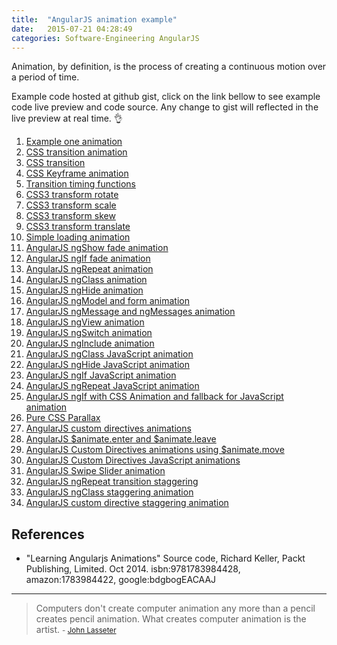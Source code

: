 ```yaml
---
title:  "AngularJS animation example"
date:   2015-07-21 04:28:49
categories: Software-Engineering AngularJS
---
```


Animation, by definition, is the process of creating a continuous motion over a period of time. 

Example code hosted at github gist, click on the link bellow to see example code live preview and code source. Any change to gist will reflected in the live preview at real time. :ok_hand:

1. [Example one animation](http://bl.ocks.org/anonymoussc/6710e4e0f8d76f7f1796)
2. [CSS transition animation](http://bl.ocks.org/anonymoussc/2effcf00c77abb963010)
3. [CSS transition](http://bl.ocks.org/anonymoussc/f921291d7c982002958e)
4. [CSS Keyframe animation](http://bl.ocks.org/anonymoussc/a5625fbd2a7ef2cc91a8)
5. [Transition timing functions](http://bl.ocks.org/anonymoussc/9f7a93079efce4e6f3ba)
6. [CSS3 transform rotate](http://bl.ocks.org/anonymoussc/e28d9b51450eaf3deee6)
7. [CSS3 transform scale](http://bl.ocks.org/anonymoussc/e1617048503784c26507)
8. [CSS3 transform skew](http://bl.ocks.org/anonymoussc/d6c7e2833d5df94385e7)
9. [CSS3 transform translate](http://bl.ocks.org/anonymoussc/014badd68516d1e96b8d)
10. [Simple loading animation](http://bl.ocks.org/anonymoussc/169db6816c28b88bbd57)
11. [AngularJS ngShow fade animation](http://bl.ocks.org/anonymoussc/a4f57a4a9acd8f77b968)
12. [AngularJS ngIf fade animation](http://bl.ocks.org/anonymoussc/54b18d0b61bd5a607b33)
13. [AngularJS ngRepeat animation](http://bl.ocks.org/anonymoussc/5d8e69f468fbe4630885)
14. [AngularJS ngClass animation](http://bl.ocks.org/anonymoussc/a5c7a6a55542503a30d9)
15. [AngularJS ngHide animation](http://bl.ocks.org/anonymoussc/2ac60b409914dd831204)
16. [AngularJS ngModel and form animation](http://bl.ocks.org/anonymoussc/fdf9710cfe26b70a8243)
17. [AngularJS ngMessage and ngMessages animation](http://bl.ocks.org/anonymoussc/7303d327525e13353dcc)
18. [AngularJS ngView animation](http://bl.ocks.org/anonymoussc/8f27751471ab16adff5c)
19. [AngularJS ngSwitch animation](http://bl.ocks.org/anonymoussc/7cffd47a6f150d59677a)
20. [AngularJS ngInclude animation](http://bl.ocks.org/anonymoussc/068568708c415a8bec9c)
21. [AngularJS ngClass JavaScript animation](http://bl.ocks.org/anonymoussc/9d4520bda37410da704b)
22. [AngularJS ngHide JavaScript animation](http://bl.ocks.org/anonymoussc/217295b3266e7b2e87ae)
23. [AngularJS ngIf JavaScript animation](http://bl.ocks.org/anonymoussc/c9bd9b01a1a4d1c5b9e4)
24. [AngularJS ngRepeat JavaScript animation](http://bl.ocks.org/anonymoussc/1835b3d04f8baaf7d105)
25. [AngularJS ngIf with CSS Animation and fallback for JavaScript animation](http://bl.ocks.org/anonymoussc/3ab4d42c9ef6a79fffd4)
26. [Pure CSS Parallax](http://bl.ocks.org/anonymoussc/0b9401f4e9d57a2b8a70)
27. [AngularJS custom directives animations](http://bl.ocks.org/anonymoussc/0118f93d3a33e64978ab)
28. [AngularJS $animate.enter and $animate.leave](http://bl.ocks.org/anonymoussc/a7d98ac791db8c69a3cc)
29. [AngularJS Custom Directives animations using $animate.move](http://bl.ocks.org/anonymoussc/d01bc7411b13a10f6087)
30. [AngularJS Custom Directives JavaScript animations](http://bl.ocks.org/anonymoussc/315c5fa58d4a818e02e1)
31. [AngularJS Swipe Slider animation](http://bl.ocks.org/anonymoussc/4f30d2563f5524ff618d)
32. [AngularJS ngRepeat transition staggering](http://bl.ocks.org/anonymoussc/a4b3ea7bccfbadaea99f)
33. [AngularJS ngClass staggering animation](http://bl.ocks.org/anonymoussc/4e1bcc9570102c38e73b)
34. [AngularJS custom directive staggering animation](http://bl.ocks.org/anonymoussc/6dac76558acaa4a790e6)


## References

- "Learning Angularjs Animations" Source code, Richard Keller, Packt Publishing, Limited. Oct 2014. isbn:9781783984428, amazon:1783984422, google:bdgbogEACAAJ 


---
> Computers don't create computer animation any more than a pencil creates pencil animation. What creates computer animation is the artist. 
> <small>- [John Lasseter](http://www.brainyquote.com/quotes/quotes/j/johnlasset597738.html)</small>
